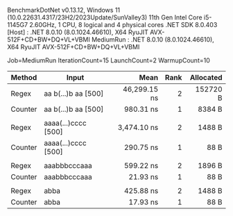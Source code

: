 
BenchmarkDotNet v0.13.12, Windows 11 (10.0.22631.4317/23H2/2023Update/SunValley3)
11th Gen Intel Core i5-1145G7 2.60GHz, 1 CPU, 8 logical and 4 physical cores
.NET SDK 8.0.403
  [Host]    : .NET 8.0.10 (8.0.1024.46610), X64 RyuJIT AVX-512F+CD+BW+DQ+VL+VBMI
  MediumRun : .NET 8.0.10 (8.0.1024.46610), X64 RyuJIT AVX-512F+CD+BW+DQ+VL+VBMI

Job=MediumRun  IterationCount=15  LaunchCount=2
WarmupCount=10

 Method  | Input               | Mean         | Rank | Allocated |
-------- |-------------------- |-------------:|-----:|----------:|
 Regex   | aa b(...)b aa [500] | 46,299.15 ns |    2 |  152720 B |
 Counter | aa b(...)b aa [500] |    980.31 ns |    1 |    8384 B |
         |                     |              |      |           |
 Regex   | aaaa(...)cccc [500] |  3,474.10 ns |    2 |    1488 B |
 Counter | aaaa(...)cccc [500] |    290.75 ns |    1 |      88 B |
         |                     |              |      |           |
 Regex   | aaabbbcccaaa        |    599.22 ns |    2 |    1896 B |
 Counter | aaabbbcccaaa        |     21.93 ns |    1 |      88 B |
         |                     |              |      |           |
 Regex   | abba                |    425.88 ns |    2 |    1488 B |
 Counter | abba                |     17.93 ns |    1 |      88 B |
